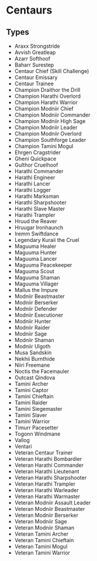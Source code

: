 # Centaurs
## Types

* Araxx Strongstride
* Avvish Greatleap
* Azarr Softhoof
* Baharr Surestep
* Centaur Chief (Skill Challenge)
* Centaur Emissary
* Centaur Trainee
* Champion Draithor the Drill
* Champion Harathi Overlord
* Champion Harathi Warrior
* Champion Modniir Chief
* Champion Modniir Commander
* Champion Modniir High Sage
* Champion Modniir Leader
* Champion Modniir Overlord
* Champion Southforge Leader
* Champion Tamini Mogul
* Ehrgen Cragstrider
* Gheni Quickpace
* Gulthor Cruelhoof
* Harathi Commander
* Harathi Engineer
* Harathi Lancer
* Harathi Logger
* Harathi Marksman
* Harathi Sharpshooter
* Harathi Slave Master
* Harathi Trampler
* Hruud the Reaver
* Hruugar Ironhaunch
* Iremm Swiftdance
* Legendary Kuraii the Cruel
* Maguuma Healer
* Maguuma Hunter
* Maguuma Lancer
* Maguuma Peacekeeper
* Maguuma Scout
* Maguuma Shaman
* Maguuma Villager
* Mallus the Impure
* Modniir Beastmaster
* Modniir Berserker
* Modniir Defender
* Modniir Executioner
* Modniir Hunter
* Modniir Raider
* Modniir Sage
* Modniir Shaman
* Modniir Ulgoth
* Musa Sandskin
* Nekhii Burnthide
* Niiri Freemane
* Noctis the Facemauler
* Outcast Qindova
* Tamini Archer
* Tamini Captor
* Tamini Chieftain
* Tamini Raider
* Tamini Siegemaster
* Tamini Slaver
* Tamini Warrior
* Timurr Pacesetter
* Togonn Windmane
* Vallog
* Ventari
* Veteran Centaur Trainer
* Veteran Harathi Bombardier
* Veteran Harathi Commander
* Veteran Harathi Lieutenant
* Veteran Harathi Sharpshooter
* Veteran Harathi Trampler
* Veteran Harathi Warleader
* Veteran Harathi Warmaster
* Veteran Modniir Assault Leader
* Veteran Modniir Beastmaster
* Veteran Modniir Berserker
* Veteran Modniir Sage
* Veteran Modniir Shaman
* Veteran Tamini Archer
* Veteran Tamini Chieftain
* Veteran Tamini Mogul
* Veteran Tamini Warrior

